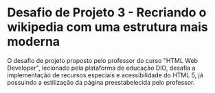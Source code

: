 # Desafio de Projeto 3 - Recriando o wikipedia com uma estrutura mais moderna
O desafio de projeto proposto pelo professor do curso "HTML Web Developer", lecionado pela plataforma de educação DIO, desafia a implementação de recursos especiais e acessibilidade do HTML 5, já possuindo a estilização da página preestabelecida pelo professor.
